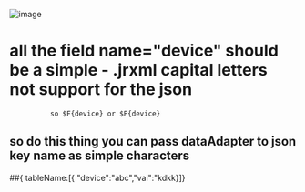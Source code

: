 ![image](https://user-images.githubusercontent.com/64083148/207043282-e9cfa7e2-0138-4a42-b9ba-3da814ddaebe.png)
# all the field name="device" should be a simple - .jrxml capital letters not support for the  json
              so $F{device} or $P{device}
## so do this thing you can pass dataAdapter to json key name as simple characters
##{ tableName:[{ "device":"abc","val":"kdkk}]}